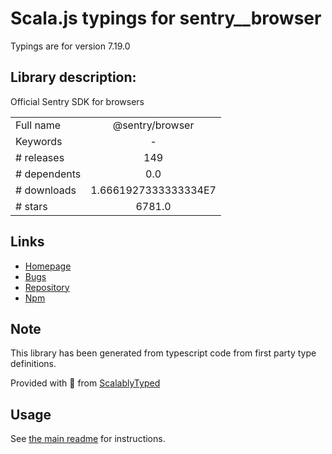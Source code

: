 
# Scala.js typings for sentry__browser

Typings are for version 7.19.0

## Library description:
Official Sentry SDK for browsers

|                    |                 |
| ------------------ | :-------------: |
| Full name          | @sentry/browser |
| Keywords           | - |
| # releases         | 149 |
| # dependents       | 0.0 |
| # downloads        | 1.6661927333333334E7 |
| # stars            | 6781.0 |

## Links
- [Homepage](https://github.com/getsentry/sentry-javascript/tree/master/packages/browser)
- [Bugs](https://github.com/getsentry/sentry-javascript/issues)
- [Repository](https://github.com/getsentry/sentry-javascript)
- [Npm](https://www.npmjs.com/package/%40sentry%2Fbrowser)
    


## Note
This library has been generated from typescript code from first party type definitions.

Provided with :purple_heart: from [ScalablyTyped](https://github.com/oyvindberg/ScalablyTyped)

## Usage
See [the main readme](../../readme.md) for instructions.


